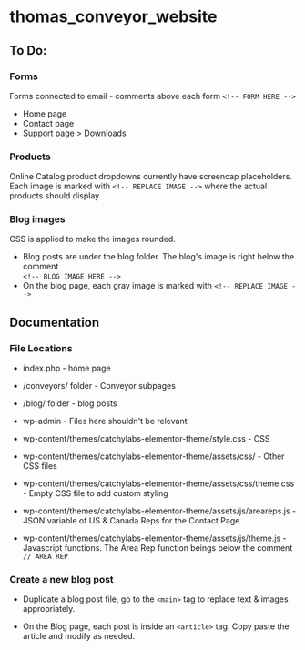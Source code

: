 # thomas_conveyor_website

## To Do:

### Forms
Forms connected to email - comments above each form ```<!-- FORM HERE -->```
* Home page
* Contact page
* Support page > Downloads

### Products
Online Catalog product dropdowns currently have screencap placeholders.<br />
Each image is marked with ```<!-- REPLACE IMAGE -->``` where the actual products should display

### Blog images
CSS is applied to make the images rounded.

* Blog posts are under the blog folder. The blog's image is right below the comment <br />
```<!-- BLOG IMAGE HERE -->```
* On the blog page, each gray image is marked with ```<!-- REPLACE IMAGE -->```

## Documentation

### File Locations

* index.php - home page
* /conveyors/ folder - Conveyor subpages
* /blog/ folder - blog posts

* wp-admin - Files here shouldn't be relevant

* wp-content/themes/catchylabs-elementor-theme/style.css - CSS
* wp-content/themes/catchylabs-elementor-theme/assets/css/ - Other CSS files
* wp-content/themes/catchylabs-elementor-theme/assets/css/theme.css - Empty CSS file to add custom styling

* wp-content/themes/catchylabs-elementor-theme/assets/js/areareps.js - JSON variable of US & Canada Reps for the Contact Page
* wp-content/themes/catchylabs-elementor-theme/assets/js/theme.js - Javascript functions. The Area Rep function beings below the comment ```// AREA REP```



### Create a new blog post
* Duplicate a blog post file, go to the ```<main>``` tag to replace text & images appropriately.

* On the Blog page, each post is inside an ```<article>``` tag. Copy paste the article and modify as needed.

